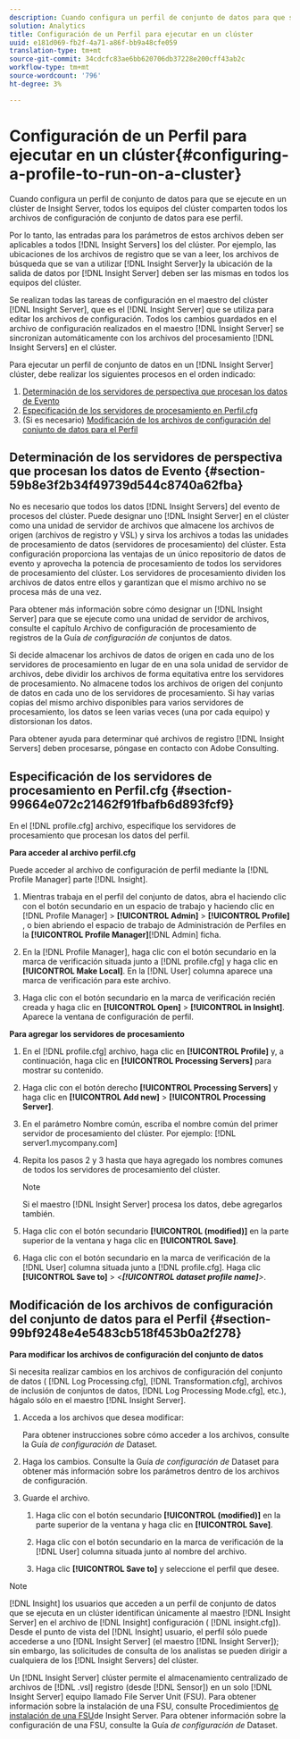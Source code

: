 ```yaml
---
description: Cuando configura un perfil de conjunto de datos para que se ejecute en un clúster de Insight Server, todos los equipos del clúster comparten todos los archivos de configuración de conjunto de datos para ese perfil.
solution: Analytics
title: Configuración de un Perfil para ejecutar en un clúster
uuid: e181d069-fb2f-4a71-a86f-bb9a48cfe059
translation-type: tm+mt
source-git-commit: 34cdcfc83ae6bb620706db37228e200cff43ab2c
workflow-type: tm+mt
source-wordcount: '796'
ht-degree: 3%

---
```



# Configuración de un Perfil para ejecutar en un clúster{#configuring-a-profile-to-run-on-a-cluster}

Cuando configura un perfil de conjunto de datos para que se ejecute en un clúster de Insight Server, todos los equipos del clúster comparten todos los archivos de configuración de conjunto de datos para ese perfil.

Por lo tanto, las entradas para los parámetros de estos archivos deben ser aplicables a todos [!DNL Insight Servers] los del clúster. Por ejemplo, las ubicaciones de los archivos de registro que se van a leer, los archivos de búsqueda que se van a utilizar [!DNL Insight Server]y la ubicación de la salida de datos por [!DNL Insight Server] deben ser las mismas en todos los equipos del clúster.

Se realizan todas las tareas de configuración en el maestro del clúster [!DNL Insight Server], que es el [!DNL Insight Server] que se utiliza para editar los archivos de configuración. Todos los cambios guardados en el archivo de configuración realizados en el maestro [!DNL Insight Server] se sincronizan automáticamente con los archivos del procesamiento [!DNL Insight Servers] en el clúster.

Para ejecutar un perfil de conjunto de datos en un [!DNL Insight Server] clúster, debe realizar los siguientes procesos en el orden indicado:

1. [Determinación de los servidores de perspectiva que procesan los datos de Evento](../../../../../../home/c-inst-svr/c-install-ins-svr/c-ins-svr-clstrs/c-inst-ins-svr-clstr/c-inst-proc-clstr/c-config-prof-run-clstr.md#section-59b8e3f2b34f49739d544c8740a62fba)
1. [Especificación de los servidores de procesamiento en Perfil.cfg](../../../../../../home/c-inst-svr/c-install-ins-svr/c-ins-svr-clstrs/c-inst-ins-svr-clstr/c-inst-proc-clstr/c-config-prof-run-clstr.md#section-99664e072c21462f91fbafb6d893fcf9)
1. (Si es necesario) [Modificación de los archivos de configuración del conjunto de datos para el Perfil](../../../../../../home/c-inst-svr/c-install-ins-svr/c-ins-svr-clstrs/c-inst-ins-svr-clstr/c-inst-proc-clstr/c-config-prof-run-clstr.md#section-99bf9248e4e5483cb518f453b0a2f278)

## Determinación de los servidores de perspectiva que procesan los datos de Evento {#section-59b8e3f2b34f49739d544c8740a62fba}

No es necesario que todos los datos [!DNL Insight Servers] del evento de procesos del clúster. Puede designar uno [!DNL Insight Server] en el clúster como una unidad de servidor de archivos que almacene los archivos de origen (archivos de registro y VSL) y sirva los archivos a todas las unidades de procesamiento de datos (servidores de procesamiento) del clúster. Esta configuración proporciona las ventajas de un único repositorio de datos de evento y aprovecha la potencia de procesamiento de todos los servidores de procesamiento del clúster. Los servidores de procesamiento dividen los archivos de datos entre ellos y garantizan que el mismo archivo no se procesa más de una vez.

Para obtener más información sobre cómo designar un [!DNL Insight Server] para que se ejecute como una unidad de servidor de archivos, consulte el capítulo Archivo de configuración de procesamiento de registros de la Guía *de configuración de* conjuntos de datos.

Si decide almacenar los archivos de datos de origen en cada uno de los servidores de procesamiento en lugar de en una sola unidad de servidor de archivos, debe dividir los archivos de forma equitativa entre los servidores de procesamiento. No almacene todos los archivos de origen del conjunto de datos en cada uno de los servidores de procesamiento. Si hay varias copias del mismo archivo disponibles para varios servidores de procesamiento, los datos se leen varias veces (una por cada equipo) y distorsionan los datos.

Para obtener ayuda para determinar qué archivos de registro [!DNL Insight Servers] deben procesarse, póngase en contacto con Adobe Consulting.

## Especificación de los servidores de procesamiento en Perfil.cfg {#section-99664e072c21462f91fbafb6d893fcf9}

En el [!DNL profile.cfg] archivo, especifique los servidores de procesamiento que procesan los datos del perfil.

**Para acceder al archivo perfil.cfg**

Puede acceder al archivo de configuración de perfil mediante la [!DNL Profile Manager] parte [!DNL Insight].

1. Mientras trabaja en el perfil del conjunto de datos, abra el  haciendo clic con el botón secundario en un espacio de trabajo y haciendo clic en [!DNL Profile Manager] > **[!UICONTROL Admin]** > **[!UICONTROL Profile]** , o bien abriendo el espacio de trabajo de Administración de Perfiles en la **[!UICONTROL Profile Manager]**[!DNL Admin] ficha.

1. En la [!DNL Profile Manager], haga clic con el botón secundario en la marca de verificación situada junto a [!DNL profile.cfg] y haga clic en **[!UICONTROL Make Local]**. En la [!DNL User] columna aparece una marca de verificación para este archivo.

1. Haga clic con el botón secundario en la marca de verificación recién creada y haga clic en **[!UICONTROL Open]** > **[!UICONTROL in Insight]**. Aparece la ventana de configuración de perfil.

**Para agregar los servidores de procesamiento**

1. En el [!DNL profile.cfg] archivo, haga clic en **[!UICONTROL Profile]** y, a continuación, haga clic en **[!UICONTROL Processing Servers]** para mostrar su contenido.

1. Haga clic con el botón derecho **[!UICONTROL Processing Servers]** y haga clic en **[!UICONTROL Add new]** > **[!UICONTROL Processing Server]**.

1. En el parámetro Nombre común, escriba el nombre común del primer servidor de procesamiento del clúster. Por ejemplo: [!DNL server1.mycompany.com]
1. Repita los pasos 2 y 3 hasta que haya agregado los nombres comunes de todos los servidores de procesamiento del clúster.

   >[!NOTE]
   >
   >Si el maestro [!DNL Insight Server] procesa los datos, debe agregarlos también.

1. Haga clic con el botón secundario **[!UICONTROL (modified)]** en la parte superior de la ventana y haga clic en **[!UICONTROL Save]**.

1. Haga clic con el botón secundario en la marca de verificación de la [!DNL User] columna situada junto a [!DNL profile.cfg]. Haga clic **[!UICONTROL Save to]** > *&lt;**[!UICONTROL dataset profile name]**>*.

## Modificación de los archivos de configuración del conjunto de datos para el Perfil {#section-99bf9248e4e5483cb518f453b0a2f278}

**Para modificar los archivos de configuración del conjunto de datos**

Si necesita realizar cambios en los archivos de configuración del conjunto de datos ( [!DNL Log Processing.cfg], [!DNL Transformation.cfg], archivos de inclusión de conjuntos de datos, [!DNL Log Processing Mode.cfg], etc.), hágalo sólo en el maestro [!DNL Insight Server].

1. Acceda a los archivos que desea modificar:

   Para obtener instrucciones sobre cómo acceder a los archivos, consulte la Guía *de configuración de* Dataset.
1. Haga los cambios. Consulte la Guía *de configuración de* Dataset para obtener más información sobre los parámetros dentro de los archivos de configuración.
1. Guarde el archivo.

   1. Haga clic con el botón secundario **[!UICONTROL (modified)]** en la parte superior de la ventana y haga clic en **[!UICONTROL Save]**.

   1. Haga clic con el botón secundario en la marca de verificación de la [!DNL User] columna situada junto al nombre del archivo.
   1. Haga clic **[!UICONTROL Save to]** y seleccione el perfil que desee.

>[!NOTE]
>
>[!DNL Insight] los usuarios que acceden a un perfil de conjunto de datos que se ejecuta en un clúster identifican únicamente al maestro [!DNL Insight Server] en el archivo de [!DNL Insight] configuración ( [!DNL insight.cfg]). Desde el punto de vista del [!DNL Insight] usuario, el perfil sólo puede accederse a uno [!DNL Insight Server] (el maestro [!DNL Insight Server]); sin embargo, las solicitudes de consulta de los analistas se pueden dirigir a cualquiera de los [!DNL Insight Servers] del clúster.

Un [!DNL Insight Server] clúster permite el almacenamiento centralizado de archivos de [!DNL .vsl] registro (desde [!DNL Sensor]) en un solo [!DNL Insight Server] equipo llamado File Server Unit (FSU). Para obtener información sobre la instalación de una FSU, consulte Procedimientos [de instalación de una FSU](../../../../../../home/c-inst-svr/c-install-ins-svr/t-inst-proc-fsu.md#task-e4a4a791b6694119ba45b36f3e573016)de Insight Server. Para obtener información sobre la configuración de una FSU, consulte la Guía *de configuración de* Dataset.
